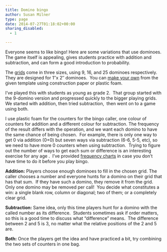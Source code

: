 ```yaml
---
title: Domino bingo
author: Susan Milner
type: page
date: 2014-07-27T01:18:02+00:00
sharing_disabled:
  - 1

---
```

Everyone seems to like bingo! Here are some variations that use dominoes.  The game itself is appealing, gives students practice with addition and subtraction, and can form a good introduction to probability.

The <a title="dom bingo grids" href="/wp-content/uploads/2014/07/domino-bingo.pdf" target="_blank">grids</a> come in three sizes, using 9, 16, and 25 dominoes respectively.  They are designed for 1&#8243;x 2&#8243; dominoes.  You can <a title="full set dominoes" href="/wp-content/uploads/2014/07/full-set-dominoes.pdf" target="_blank">make your own</a> from the given template using construction paper or plastic foam.

I&#8217;ve played this with students as young as grade 2.  That group started with the 9-domino version and progressed quickly to the bigger playing grids.  We started with addition, then tried subtraction,  then went on to a game using both.

I use plastic foam for the counters for the bingo caller, one colour of counters for addition and a different colour for subtraction. The frequency of the result differs with the operation, and we want each domino to have the same chance of being chosen.  For example, there is only one way to get 0 via addition (0+0) but seven ways via subtraction (6-6, 5-5, etc), so we need to have more 0 counters when using subtraction.  Trying to figure out the number of ways to get each sum or difference is an interesting exercise for any age .  I&#8217;ve provided <a title="sums & differences dominoes" href="/wp-content/uploads/2014/07/dom-sums-diffs.pdf" target="_blank">frequency charts</a> in case you don&#8217;t have time to do it before you play bingo.

**Addition:** Players choose enough dominoes to fill in the chosen grid. The caller chooses a number and everyone hunts for a domino on their grid that has that sum.  If they have such a domino, they remove it from the grid.  Only one domino may be removed per call!  You decide what constitutes a win: a single blank row, column or diagonal; two of them; or a completely clear grid.

**Subtraction:** Same idea, only this time players hunt for a domino with the called number as its difference.  Students sometimes ask if order matters, so this is a good time to discuss what &#8220;difference&#8221; means.  The difference between 2 and 5 is 3, no matter what the relative positions of the 2 and 5 are.

**Both:** Once the players get the idea and have practiced a bit, try combining the two sets of counters in one bag.

&nbsp;
